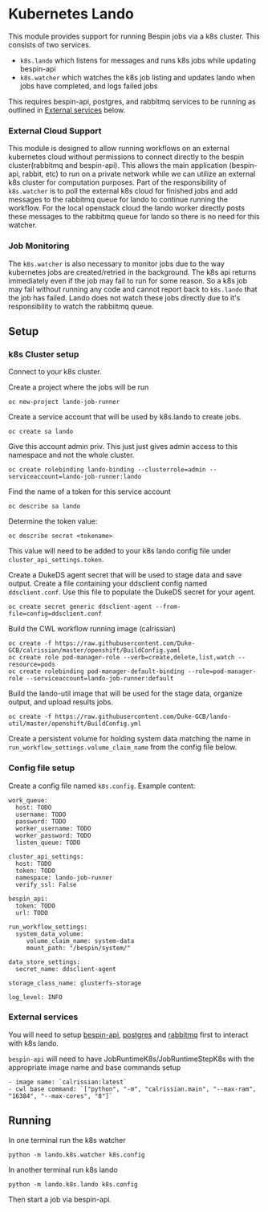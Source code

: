 # Kubernetes Lando
This module provides support for running Bespin jobs via a k8s cluster. This consists of two services. 
- `k8s.lando` which listens for messages and runs k8s jobs while updating bespin-api
- `k8s.watcher` which watches the k8s job listing and updates lando when jobs have completed, and logs failed jobs

This requires bespin-api, postgres, and rabbitmq services to be running as outlined in [External services](#external-services) below.

### External Cloud Support
This module is designed to allow running workflows on an external kubernetes cloud without permissions to connect directly to the bespin cluster(rabbitmq and bespin-api). This allows the main application (bespin-api, rabbit, etc) to run on a private network while we can utilize an external k8s cluster for computation purposes. Part of the responsibility of `k8s.watcher` is to poll the external k8s cloud for finished jobs and add messages to the rabbitmq queue for lando to continue running the workflow.
For the local openstack cloud the lando worker directly posts these messages to the rabbitmq queue for lando so there is no need for this watcher.

### Job Monitoring
The `k8s.watcher` is also necessary to monitor jobs due to the way kubernetes jobs are created/retried in the background. The k8s api returns immediately even if the job may fail to run for some reason. So a k8s job may fail without running any code and cannot report back to `k8s.lando` that the job has failed. Lando does not watch these jobs directly due to it's responsibility to watch the rabbiitmq queue.

## Setup

### k8s Cluster setup
Connect to your k8s cluster.

Create a project where the jobs will be run
```
oc new-project lando-job-runner
```

Create a service account that will be used by k8s.lando to create jobs.
```
oc create sa lando
```

Give this account admin priv. This just just gives admin access to this namespace and not the whole cluster.
```
oc create rolebinding lando-binding --clusterrole=admin --serviceaccount=lando-job-runner:lando
```

Find the name of a token for this service account
```
oc describe sa lando
```

Determine the token value:
```
oc describe secret <tokename>
```
This value will need to be added to your k8s lando config file under `cluster_api_settings.token`.

Create a DukeDS agent secret that will be used to stage data and save output.
Create a file containing your ddsclient config named `ddsclient.conf`.
Use this file to populate the DukeDS secret for your agent.
```
oc create secret generic ddsclient-agent --from-file=config=ddsclient.conf
```

Build the CWL workflow running image (calrissian)
```
oc create -f https://raw.githubusercontent.com/Duke-GCB/calrissian/master/openshift/BuildConfig.yaml
oc create role pod-manager-role --verb=create,delete,list,watch --resource=pods
oc create rolebinding pod-manager-default-binding --role=pod-manager-role --serviceaccount=lando-job-runner:default
```

Build the lando-util image that will be used for the stage data, organize output, and upload results jobs.
```
oc create -f https://raw.githubusercontent.com/Duke-GCB/lando-util/master/openshift/BuildConfig.yml
```

Create a persistent volume for holding system data matching the name in `run_workflow_settings.volume_claim_name` from the config file below.

### Config file setup
Create a config file named `k8s.config`.
Example content:
```
work_queue:
  host: TODO
  username: TODO
  password: TODO
  worker_username: TODO
  worker_password: TODO
  listen_queue: TODO

cluster_api_settings:
  host: TODO
  token: TODO
  namespace: lando-job-runner
  verify_ssl: False

bespin_api:
  token: TODO
  url: TODO

run_workflow_settings:
  system_data_volume:
     volume_claim_name: system-data
     mount_path: "/bespin/system/"

data_store_settings:
  secret_name: ddsclient-agent

storage_class_name: glusterfs-storage

log_level: INFO
```

### External services

You will need to setup [bespin-api](https://github.com/Duke-GCB/gcb-ansible-roles/tree/master/bespin_web/tasks),
[postgres](https://github.com/Duke-GCB/gcb-ansible-roles/tree/master/bespin_database/tasks) and [rabbitmq](https://github.com/Duke-GCB/gcb-ansible-roles/tree/master/bespin_rabbit/tasks) first to interact with k8s lando.

`bespin-api` will need to have JobRuntimeK8s/JobRuntimeStepK8s with the appropriate image name and base commands setup
```
- image name: `calrissian:latest`
- cwl base command: `["python", "-m", "calrissian.main", "--max-ram", "16384", "--max-cores", "8"]`
```


## Running
In one terminal run the k8s watcher
```
python -m lando.k8s.watcher k8s.config
```

In another terminal run k8s lando
```
python -m lando.k8s.lando k8s.config
```

Then start a job via bespin-api.
